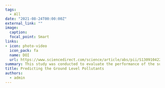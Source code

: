 ```yaml
---
tags:
  - All
date: "2021-08-24T00:00:00Z"
external_link: ""
image:
  caption: 
  focal_point: Smart
links:
- icon: photo-video
  icon_pack: fa
  name: DOI
  url: https://www.sciencedirect.com/science/article/abs/pii/S1309104221001306
summary: This study was conducted to evaluate the performance of the support vector regression model with and without applying wavelet transformation for predicting the air pollution in Isfahan metropolis, central Iran.It was found that the dominant agents affecting the temporal changes of study pollutants are soil moisture and meteorological drought.
title: Predicting the Ground Level Pollutants
authors: 
  - admin
---
```

